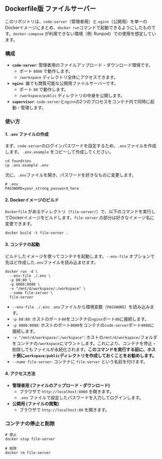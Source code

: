 ## Dockerfile版 ファイルサーバー

このリポジトリは、`code-server`（管理者用）と `nginx`（公開用）を単一のDockerイメージにまとめ、`docker run`コマンドで起動できるようにしたものです。`docker-compose` が利用できない環境（例: Runpod）での使用を想定しています。

### 構成

- **`code-server`**: 管理者用のファイルアップロード・ダウンロード環境です。
  - ポート `8080` で動作します。
  - `/workspace` ディレクトリ全体にアクセスできます。
- **`nginx`**: 誰でも閲覧可能な公開用ファイルサーバーです。
  - ポート `80` で動作します。
  - `/workspace/public` ディレクトリの中身を公開します。
- **`supervisor`**: `code-server`と`nginx`の2つのプロセスをコンテナ内で同時に起動・管理します。

### 使い方

#### 1. `.env` ファイルの作成

まず、`code-server`のログインパスワードを設定するため、`.env`ファイルを作成します。 `.env.example` をコピーして作成してください。

```
cd foundries
cp .env.example .env
```

次に、`.env`ファイルを開き、パスワードを好きなものに変更します。

```
# .env
PASSWORD=your_strong_password_here
```

#### 2. Dockerイメージのビルド

`Dockerfile` があるディレクトリ（`file-server/`）で、以下のコマンドを実行してDockerイメージをビルドします。`file-server` の部分は好きなイメージ名に変更できます。

```
docker build -t file-server .
```

#### 3. コンテナの起動

ビルドしたイメージを使ってコンテナを起動します。`--env-file` オプションで先ほど作成した`.env`ファイルを読み込ませます。

```
docker run -d \
  --env-file ./.env \
  -p 80:80 \
  -p 8080:8080 \
  -v "/mnt/d/workspace/:/workspace" \
  --name file-server \
  file-server
```

- `--env-file ./.env`: `.env`ファイルから環境変数（`PASSWORD`）を読み込みます。
- `-p 80:80`: ホストのポート`80`をコンテナの`nginx`ポート`80`に接続します。
- `-p 8080:8080`: ホストのポート`8080`をコンテナの`code-server`ポート`8080`に接続します。
- `-v "/mnt/d/workspace/:/workspace"`: ホストの`/mnt/d/workspace/`フォルダをコンテナの`/workspace`にマウントします。これにより、コンテナを停止・削除してもファイルが永続化されます。**このコマンドを実行する前に、ホスト側に`workspace/public`ディレクトリを作成しておくことをお勧めします。**
- `--name file-server`: コンテナに `file-server` という名前を付けます。

#### 4. アクセス方法

- **管理者用 (ファイルのアップロード・ダウンロード)**
  - ブラウザで `http://localhost:8080` を開きます。
  - `.env` ファイルで設定したパスワードを入力してログインします。
- **公開用 (ファイルの閲覧)**
  - ブラウザで `http://localhost:80` を開きます。

### コンテナの停止と削除

```
# 停止
docker stop file-server

# 削除
docker rm file-server
```
